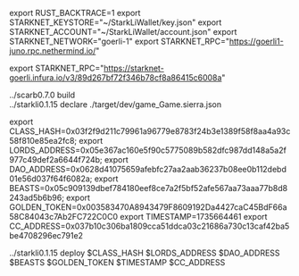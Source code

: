 export RUST_BACKTRACE=1
export STARKNET_KEYSTORE="~/StarkLiWallet/key.json"
export STARKNET_ACCOUNT="~/StarkLiWallet/account.json"
export STARKNET_NETWORK="goerli-1"
export STARKNET_RPC="https://goerli1-juno.rpc.nethermind.io/"

export STARKNET_RPC="https://starknet-goerli.infura.io/v3/89d267bf72f346b78cf8a86415c6008a"




../scarb0.7.0  build  
../starkli0.1.15 declare ./target/dev/game_Game.sierra.json



export CLASS_HASH=0x03f2f9d211c79961a96779e8783f24b3e1389f58f8aa4a93c58f810e85ea2fc8;
export LORDS_ADDRESS=0x05e367ac160e5f90c5775089b582dfc987dd148a5a2f977c49def2a6644f724b;
export DAO_ADDRESS=0x0628d41075659afebfc27aa2aab36237b08ee0b112debd01e56d037f64f6082a;
export BEASTS=0x05c909139dbef784180eef8ce7a2f5bf52afe567aa73aaa77b8d8243ad5b6b96;
export GOLDEN_TOKEN=0x003583470A8943479F8609192Da4427caC45BdF66a58C84043c7Ab2FC722C0C0
export TIMESTAMP=1735664461
export CC_ADDRESS=0x037b10c306ba1809cca51ddca03c21686a730c13caf42ba5be4708296ec791e2

../starkli0.1.15 deploy $CLASS_HASH $LORDS_ADDRESS $DAO_ADDRESS $BEASTS $GOLDEN_TOKEN $TIMESTAMP $CC_ADDRESS


